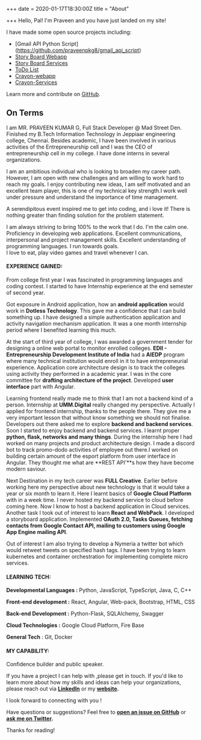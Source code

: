 +++
date = 2020-01-17T18:30:00Z
title = "About"

+++
Hello, Pal!
I'm Praveen and you have just landed on my site!

I have made some open source projects including:

* \[Gmail API Python Script\] (https://github.com/praveenpkg8/gmail_api_script)
* [Story Board Webapp](https://github.com/praveenpkg8/webapp_storyboard)
* [Story Board Services](https://github.com/praveenpkg8/full_service)
* [ToDo List](https://github.com/praveenpkg8/todolist)
* [Crayon-webapp](https://github.com/praveenpkg8/crayon-webapp)
* [Crayon-Services](https://github.com/praveenpkg8/crayond_backend)

Learn more and contribute on [GitHub](https://github.com/praveenpkg8).

## On Terms

I am MR. PRAVEEN KUMAR G, Full Stack Developer @ Mad Street Den. Finished my B.Tech Information Technology in Jeppiaar engineering college, Chennai. Besides academic, I have been involved in various activities of the Entrepreneurship cell and I was the CEO of entrepreneurship cell in my college. I have done interns in several organizations.

I am an ambitious individual who is looking to broaden my career path. However, I am open with new challenges and am willing to work hard to reach my goals. I enjoy contributing new ideas, I am self motivated and an excellent team player, this is one of my technical key strength.I work well under pressure and understand the importance of time management.

A serendipitous event inspired me to get into coding, and i love it! There is nothing greater than finding solution for the problem statement.

I am always striving to bring 100% to the work that I do.
I'm the calm one.
Proficiency in developing web applications.
Excellent communications, interpersonal and project management skills.
Excellent understanding of programming languages.
I run towards goals.  
I love to eat, play video games and travel whenever I can.

#### EXPERIENCE GAINED:

From college first year I was fascinated in programming languages and coding contest. I started to have Internship experience at the end semester of second year.

Got exposure in Android application, how an **android application** would work in **Dotless Technology**. This gave me a confidence that I can build something up. I have designed a simple authentication application and activity navigation mechanism application. It was a one month internship period where I benefited learning this much.

At the start of third year of college, I was awarded a government tender for designing a online web portal to monitor enrolled colleges. **EDII - Entrepreneurship Development Institute of India** had a **AIEDP** program where many technical institution would enroll in it to have entrepreneurial experience. Application core architecture design is to track the colleges using activity they performed in a academic year. I was in the core committee for **drafting architecture of the project**. Developed **user interface** part with Angular.

Learning frontend really made me to think that I am not a backend kind of a person. Internship at **UMM.Digital** really changed my perspective. Actually I applied for frontend internship, thanks to the people there. They give me a very important lesson that without know something we should not finalise. Developers out there asked me to explore **backend and backend services**. Soon I started to enjoy backend and backend services. I learnt proper **python, flask, networks and many things**. During the internship here I had worked on many projects and product architecture design. I made a discord bot to track promo-dodo activities of employee out there.I worked on building certain amount of the esport platform from user interface in Angular. They thought me what are **REST API'**s how they have become modern saviour.

Next Destination in my tech career was **FULL Creative**. Earlier before working here my perspective about new technology is that it would take a year or six month to learn it. Here I learnt basics of **Google Cloud Platform** with in a week time. I never hosted my backend service to cloud before coming here. Now I know to host a backend application in Cloud services. Another task I took out of interest to learn **React and WebPack**. I developed a storyboard application. Implemented **OAuth 2.0, Tasks Queues, fetching contacts from Google Contact API, mailing to customers using Google App Engine mailing API**.

Out of interest I am also trying to develop a Nymeria a twitter bot which would retweet tweets on specified hash tags. I have been trying to learn kubernetes and container orchestration for implementing complete micro services.

#### LEARNING TECH:

**Developmental Languages  :** Python, JavaScript, TypeScript, Java, C, C++

**Front-end development :** React, Angular, Web-pack, Bootstrap, HTML, CSS

**Back-end Development :** Python-Flask, SQLAlchemy, Swagger

**Cloud Technologies :** Google Cloud Platform, Fire Base

**General Tech** : Git, Docker

#### MY CAPABILITY:

Confidence builder and public speaker.

If you have a project I can help with ,please get in touch.
If you'd like to learn more about how my skills and ideas can help your organizations, please reach out via [**LinkedIn**](https://www.linkedin.com/in/praveenpkg8/) or my [**website**](thepraveenpkg.firebaseapp.com)**.**

I look forward to connecting with you !

Have questions or suggestions? Feel free to [**open an issue on GitHub**](https://github.com/praveenpkg8) or [**ask me on Twitter**](https://twitter.com/praveenpkg8)**.**

Thanks for reading!